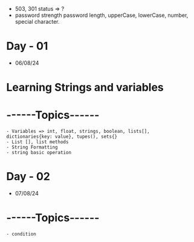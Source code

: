 - 503, 301 status => ?
- password strength password length, upperCase, lowerCase, number, special character. 

# Day - 01
- 06/08/24

# Learning Strings and variables

# ------Topics------
    - Variables => int, float, strings, boolean, lists[], dictionaries{key: value}, tupes(), sets{}
    - List [], list methods
    - String Formatting
    - string basic operation

# Day - 02

- 07/08/24

# ------Topics------
    - condition
